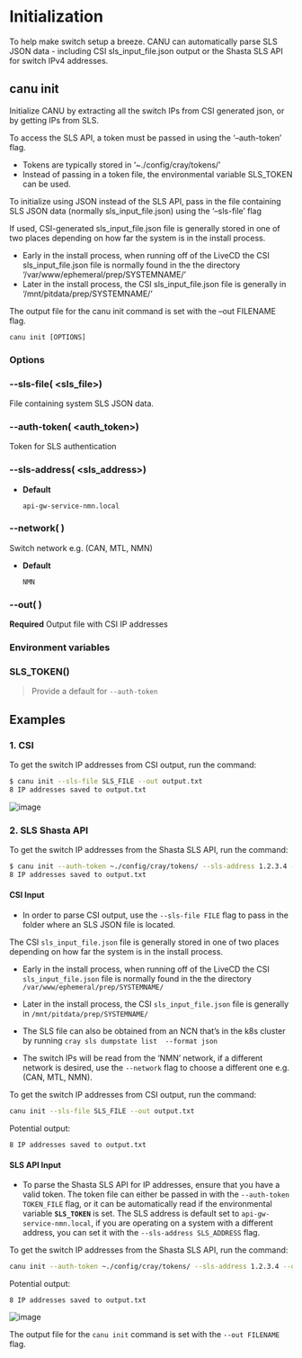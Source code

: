 # Initialization

To help make switch setup a breeze. CANU can automatically parse SLS JSON data - including CSI sls_input_file.json output or the Shasta SLS API for switch IPv4 addresses.

## canu init

Initialize CANU by extracting all the switch IPs from CSI generated json, or by getting IPs from SLS.

To access the SLS API, a token must be passed in using the ‘–auth-token’ flag.
- Tokens are typically stored in ‘~./config/cray/tokens/’
- Instead of passing in a token file, the environmental variable SLS_TOKEN can be used.

To initialize using JSON instead of the SLS API, pass in the file containing SLS JSON data (normally sls_input_file.json) using the ‘–sls-file’ flag

If used, CSI-generated sls_input_file.json file is generally stored in one of two places depending on how far the system is in the install process.
- Early in the install process, when running off of the LiveCD the CSI sls_input_file.json file is normally found in the the directory ‘/var/www/ephemeral/prep/SYSTEMNAME/’
- Later in the install process, the CSI sls_input_file.json file is generally in ‘/mnt/pitdata/prep/SYSTEMNAME/’

The output file for the canu init command is set with the –out FILENAME flag.

```shell
canu init [OPTIONS]
```

### Options


### --sls-file( <sls_file>)
File containing system SLS JSON data.


### --auth-token( <auth_token>)
Token for SLS authentication


### --sls-address( <sls_address>)

* **Default**

    `api-gw-service-nmn.local`



### --network( <network>)
Switch network e.g. (CAN, MTL, NMN)


* **Default**

    `NMN`



### --out( <out>)
**Required** Output file with CSI IP addresses

### Environment variables


### SLS_TOKEN()
> Provide a default for `--auth-token`

## Examples

### 1. CSI

To get the switch IP addresses from CSI output, run the command:

```bash
$ canu init --sls-file SLS_FILE --out output.txt
8 IP addresses saved to output.txt
```



![image](_static/images/canu_init.png)

### 2. SLS Shasta API

To get the switch IP addresses from the Shasta SLS API, run the command:

```bash
$ canu init --auth-token ~./config/cray/tokens/ --sls-address 1.2.3.4 --out output.txt
8 IP addresses saved to output.txt
```

#### CSI Input


* In order to parse CSI output, use the `--sls-file FILE` flag to pass in the folder where an SLS JSON file is located.

The CSI `sls_input_file.json` file is generally stored in one of two places depending on how far the system is in the install process.


* Early in the install process, when running off of the LiveCD the CSI `sls_input_file.json` file is normally found in the the directory `/var/www/ephemeral/prep/SYSTEMNAME/`


* Later in the install process, the CSI `sls_input_file.json` file is generally in `/mnt/pitdata/prep/SYSTEMNAME/`


* The SLS file can also be obtained from an NCN that’s in the k8s cluster by running `cray sls dumpstate list  --format json`


* The switch IPs will be read from the ‘NMN’ network, if a different network is desired, use the `--network` flag to choose a different one e.g. (CAN, MTL, NMN).

To get the switch IP addresses from CSI output, run the command:

```bash
canu init --sls-file SLS_FILE --out output.txt
```

Potential output:

```text
8 IP addresses saved to output.txt
```

#### SLS API Input


* To parse the Shasta SLS API for IP addresses, ensure that you have a valid token. The token file can either be passed in with the `--auth-token TOKEN_FILE` flag, or it can be automatically read if the environmental variable **`SLS_TOKEN`** is set. The SLS address is default set to `api-gw-service-nmn.local`, if you are operating on a system with a different address, you can set it with the `--sls-address SLS_ADDRESS` flag.

To get the switch IP addresses from the Shasta SLS API, run the command:

```bash
canu init --auth-token ~./config/cray/tokens/ --sls-address 1.2.3.4 --out output.txt
```

Potential output:

```text
8 IP addresses saved to output.txt
```



![image](_static/images/canu_init.png)

The output file for the `canu init` command is set with the `--out FILENAME` flag.
